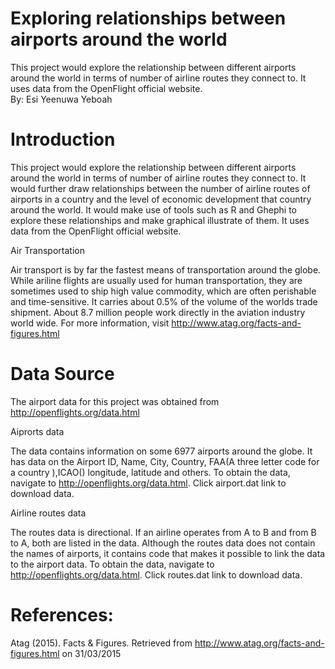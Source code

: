 # Exploring relationships between airports around the world
This project would explore the relationship between different airports around the world in terms of number of airline routes they connect to. It uses data from the OpenFlight official website.                              
By: Esi Yeenuwa Yeboah


# Introduction


This project would explore the relationship between different airports around the world in terms of number of airline routes they connect to. It would further draw relationships between the number of airline routes of airports in a country and the level of economic development that country around the world. It would make use of tools such as R and Ghephi to explore these relationships and make graphical illustrate of them. It uses data from the OpenFlight official website.

Air Transportation


Air transport is by far the fastest means of transportation around the globe. While ariline flights are usually used for human transportation, they are sometimes used to ship high value commodity, which are often perishable and time-sensitive. It carries about 0.5% of the volume of the worlds trade shipment. About 8.7 million people work directly in the aviation industry world wide. For more information, visit  http://www.atag.org/facts-and-figures.html


# Data Source


The airport data for this project was obtained from http://openflights.org/data.html 

Aiprorts data

The data contains information on some 6977 airports around the globe. It has data on the Airport ID, Name, City, Country, FAA(A three letter code for a country ),ICAO() longitude, latitude and others. 
To obtain the data, navigate to
http://openflights.org/data.html. Click airport.dat link to download data.

Airline routes data

The routes data is directional. If an airline operates from A to B and from B to A, both are listed in the data. Although the routes data does not contain the names of airports, it contains code that makes it possible to link the data to the airport data.
To obtain the data, navigate to 
http://openflights.org/data.html. Click routes.dat link to download data.



# References:

Atag (2015). Facts & Figures. Retrieved from http://www.atag.org/facts-and-figures.html on 31/03/2015


